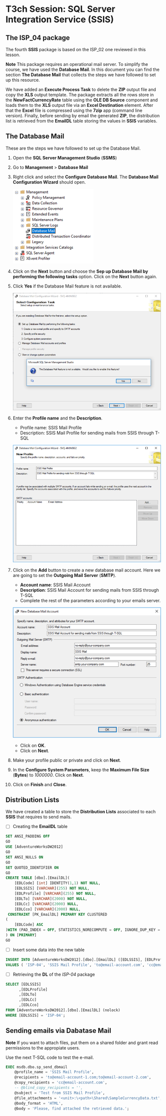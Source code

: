 # T3ch Session: SQL Server Integration Service (SSIS)

## The ISP_04 package

The fourth **SSIS** package is based on the ISP_02 one reviewed in this lesson.

**Note** This package requires an operational mail server. To simplify the course, we have used the **Database Mail**. In this document you can find the section **The Database Mail** that collects the steps we have followed to set up this resource.

We have added an **Execute Process Task** to delete the **ZIP** output file and copy the **XLS** output template. The package extracts all the rows store in the **NewFactCurrencyRate** table using the **OLE DB Source** component and loads them to the **XLS** output file via an **Excel Destination** element. After that the **Excel** file is compressed using the **7zip** app (command line version). Finally, before sending by email the generated **ZIP**, the distribution list is retrieved from the **EmailDL** table storing the values in **SSIS** variables.

## The Database Mail

These are the steps we have followed to set up the Database Mail.

1. Open the **SQL Server Management Studio** (**SSMS**)
2. Go to **Management** > **Database Mail**
3. Right click and select the **Configure Database Mail**. The **Database Mail Configuration Wizard** should open.

	![Database Mail Configuration Wizard](../source/DatabaseMail_01.png)

4. Click on the **Next** button and choose the **Sep up Database Mail by performing the following tasks** option. Click on the **Next** button again.
5. Click **Yes** if the Database Mail feature is not available.

	![Enabling the Database Mail](../source/DatabaseMail_02.png)

6. Enter the **Profile name** and the **Description**.

	- Profile name: SSIS Mail Profile
	- Description: SSIS Mail Profile for sending mails from SSIS through T-SQL

	![New Profile (1)](../source/DatabaseMail_03.png)

7. Click on the **Add** button to create a new database mail account. Here we are going to set the **Outgoing Mail Server** (**SMTP**).

	- **Account name**: SSIS Mail Account
	- **Description**: SSIS Mail Account for sending mails from SSIS through T-SQL
	- Complete the rest of the parameters according to your emails server.

	![New Profile (and 2)](../source/DatabaseMail_04.png)

	- Click on **OK**.
	- Click on **Next**.

8. Make your profile public or private and click on **Next**.
9. In the **Configure System Parameters**, keep the **Maximum File Size** (**Bytes**) to *1000000*. Click on **Next**.
10. Click on **Finish** and **Close**.

## Distribution Lists

We have created a table to store the **Distribution Lists** associated to each **SSIS** that requires to send mails.

- [ ] Creating the **EmailDL** table

``` sql
SET ANSI_PADDING OFF
GO
USE [AdventureWorksDW2012]
GO
SET ANSI_NULLS ON
GO
SET QUOTED_IDENTIFIER ON
GO
CREATE TABLE [dbo].[EmailDL](
	[EDLCode] [int] IDENTITY(1,1) NOT NULL,
	[EDLSSIS] [VARCHAR](255) NOT NULL,
	[EDLProfile] [VARCHAR](255) NOT NULL,
	[EDLTo] [VARCHAR](2000) NOT NULL,
	[EDLCc] [VARCHAR](2000) NULL,
	[EDLCco] [VARCHAR](2000) NULL,
 CONSTRAINT [PK_EmailDL] PRIMARY KEY CLUSTERED 
(
	[EDLCode] ASC
)WITH (PAD_INDEX = OFF, STATISTICS_NORECOMPUTE = OFF, IGNORE_DUP_KEY = OFF, ALLOW_ROW_LOCKS = ON, ALLOW_PAGE_LOCKS = ON) ON [PRIMARY]
) ON [PRIMARY]
GO
```

- [ ] Insert some data into the new table

``` sql
INSERT INTO [AdventureWorksDW2012].[dbo].[EmailDL] ([EDLSSIS], [EDLProfile], [EDLTo], [EDLCc], [EDLCco])
VALUES ( 'ISP-04', 'SSIS Mail Profile', 'to@email-account.com', 'cc@email-account.com', 'cco@email-account.com' );
```

- [ ] Retrieving the **DL** of the *ISP-04* package

``` sql
SELECT [EDLSSIS]
      ,[EDLProfile]
      ,[EDLTo]
      ,[EDLCc]
      ,[EDLCco]
FROM [AdventureWorksDW2012].[dbo].[EmailDL] (nolock)
WHERE [EDLSSIS] = 'ISP-04';
```

## Sending emails via **Dabatase Mail**

**Note** If you want to attach files, put them on a shared folder and grant read permissions to the appropiate users.

Use the next T-SQL code to test the e-mail.

``` sql
EXEC msdb.dbo.sp_send_dbmail
	@profile_name = 'SSIS Mail Profile',
	@recipients = 'to@email-account-1.com;to@email-account-2.com',
	@copy_recipients = 'cc@email-account.com',
	-- @blind_copy_recipients = '',
	@subject = 'Test from SSIS Mail Profile',
	@file_attachments = '<unit>:\<path>\Shared\SampleCurrencyData.txt',
	@body_format = 'HTML',
	@body = 'Please, find attached the retrieved data.';
```
